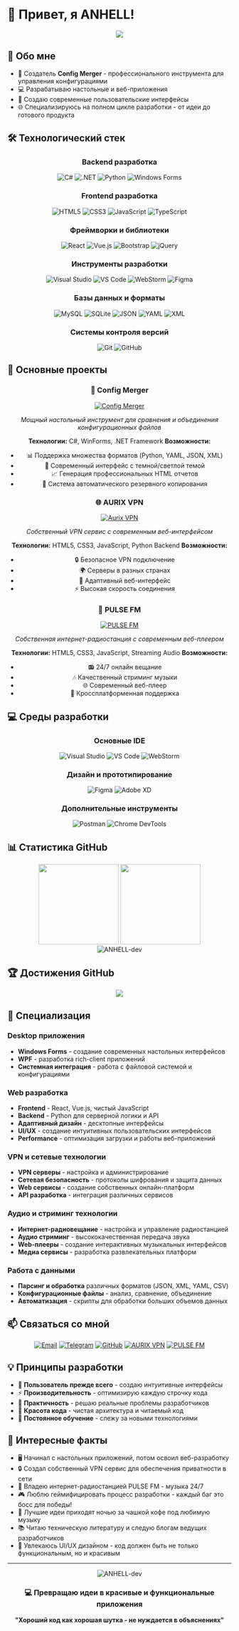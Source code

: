 # 👋 Привет, я ANHELL!

<div align="center">
  <img src="https://readme-typing-svg.herokuapp.com/?lines=Full+Stack+Разработчик;Desktop+%26+Web+Приложения;Создатель+VPN+сервисов;Владелец+радиостанции+PULSE+FM&font=Fira%20Code&center=true&width=500&height=45&color=f75c7e&vCenter=true&size=22">
</div>

## 🚀 Обо мне

- 🔧 Создатель **Config Merger** - профессионального инструмента для управления конфигурациями
- 💻 Разрабатываю настольные и веб-приложения
- 🎨 Создаю современные пользовательские интерфейсы
- 🌐 Специализируюсь на полном цикле разработки - от идеи до готового продукта

## 🛠️ Технологический стек

<div align="center">

### Backend разработка
![C#](https://img.shields.io/badge/C%23-239120?style=for-the-badge&logo=c-sharp&logoColor=white)
![.NET](https://img.shields.io/badge/.NET-5C2D91?style=for-the-badge&logo=.net&logoColor=white)
![Python](https://img.shields.io/badge/Python-3776AB?style=for-the-badge&logo=python&logoColor=white)
![Windows Forms](https://img.shields.io/badge/WinForms-0078D4?style=for-the-badge&logo=windows&logoColor=white)

### Frontend разработка
![HTML5](https://img.shields.io/badge/HTML5-E34F26?style=for-the-badge&logo=html5&logoColor=white)
![CSS3](https://img.shields.io/badge/CSS3-1572B6?style=for-the-badge&logo=css3&logoColor=white)
![JavaScript](https://img.shields.io/badge/JavaScript-F7DF1E?style=for-the-badge&logo=javascript&logoColor=black)
![TypeScript](https://img.shields.io/badge/TypeScript-007ACC?style=for-the-badge&logo=typescript&logoColor=white)

### Фреймворки и библиотеки
![React](https://img.shields.io/badge/React-20232A?style=for-the-badge&logo=react&logoColor=61DAFB)
![Vue.js](https://img.shields.io/badge/Vue.js-35495E?style=for-the-badge&logo=vue.js&logoColor=4FC08D)
![Bootstrap](https://img.shields.io/badge/Bootstrap-563D7C?style=for-the-badge&logo=bootstrap&logoColor=white)
![jQuery](https://img.shields.io/badge/jQuery-0769AD?style=for-the-badge&logo=jquery&logoColor=white)

### Инструменты разработки
![Visual Studio](https://img.shields.io/badge/Visual%20Studio-5C2D91.svg?style=for-the-badge&logo=visual-studio&logoColor=white)
![VS Code](https://img.shields.io/badge/VS%20Code-0078d7.svg?style=for-the-badge&logo=visual-studio-code&logoColor=white)
![WebStorm](https://img.shields.io/badge/WebStorm-000000?style=for-the-badge&logo=WebStorm&logoColor=white)
![Figma](https://img.shields.io/badge/Figma-F24E1E?style=for-the-badge&logo=figma&logoColor=white)

### Базы данных и форматы
![MySQL](https://img.shields.io/badge/MySQL-00000F?style=for-the-badge&logo=mysql&logoColor=white)
![SQLite](https://img.shields.io/badge/SQLite-07405E?style=for-the-badge&logo=sqlite&logoColor=white)
![JSON](https://img.shields.io/badge/JSON-000000?style=for-the-badge&logo=json&logoColor=white)
![YAML](https://img.shields.io/badge/YAML-CB171E?style=for-the-badge&logo=yaml&logoColor=white)
![XML](https://img.shields.io/badge/XML-FF6600?style=for-the-badge&logo=xml&logoColor=white)

### Системы контроля версий
![Git](https://img.shields.io/badge/Git-F05032?style=for-the-badge&logo=git&logoColor=white)
![GitHub](https://img.shields.io/badge/GitHub-100000?style=for-the-badge&logo=github&logoColor=white)

</div>

## 🎯 Основные проекты

<div align="center">

### 🔧 Config Merger
[![Config Merger](https://img.shields.io/badge/Config%20Merger-Desktop%20Tool-4CAF50?style=for-the-badge&logo=settings&logoColor=white)](https://github.com/ANHELL-dev/Config-Merger)

*Мощный настольный инструмент для сравнения и объединения конфигурационных файлов*

**Технологии:** C#, WinForms, .NET Framework
**Возможности:**
- 📊 Поддержка множества форматов (Python, YAML, JSON, XML)
- 🎨 Современный интерфейс с темной/светлой темой
- 📈 Генерация профессиональных HTML отчетов
- 💾 Система автоматического резервного копирования

### 🌐 AURIX VPN
[![Aurix VPN](https://img.shields.io/badge/Aurix%20VPN-Web%20Service-00D4AA?style=for-the-badge&logo=shield&logoColor=white)](https://aurixvpn.com)

*Собственный VPN сервис с современным веб-интерфейсом*

**Технологии:** HTML5, CSS3, JavaScript, Python Backend
**Возможности:**
- 🔒 Безопасное VPN подключение
- 🌍 Серверы в разных странах
- 📱 Адаптивный веб-интерфейс
- ⚡ Высокая скорость соединения

### 🎵 PULSE FM
[![PULSE FM](https://img.shields.io/badge/PULSE%20FM-Radio%20Station-FF1744?style=for-the-badge&logo=radio&logoColor=white)](https://pulsefm.ru)

*Собственная интернет-радиостанция с современным веб-плеером*

**Технологии:** HTML5, CSS3, JavaScript, Streaming Audio
**Возможности:**
- 📻 24/7 онлайн вещание
- 🎶 Качественный стриминг музыки
- 🌐 Современный веб-плеер
- 📱 Кроссплатформенная поддержка
  
</div>

## 💻 Среды разработки

<div align="center">

### Основные IDE
![Visual Studio](https://img.shields.io/badge/Visual%20Studio-для%20C%23%20и%20.NET-5C2D91?style=flat-square&logo=visual-studio&logoColor=white)
![VS Code](https://img.shields.io/badge/VS%20Code-для%20веб%20разработки-007ACC?style=flat-square&logo=visual-studio-code&logoColor=white)
![WebStorm](https://img.shields.io/badge/WebStorm-для%20JavaScript%20проектов-000000?style=flat-square&logo=webstorm&logoColor=white)

### Дизайн и прототипирование
![Figma](https://img.shields.io/badge/Figma-UI%2FUX%20дизайн-F24E1E?style=flat-square&logo=figma&logoColor=white)
![Adobe XD](https://img.shields.io/badge/Adobe%20XD-прототипирование-FF61F6?style=flat-square&logo=adobe-xd&logoColor=white)

### Дополнительные инструменты
![Postman](https://img.shields.io/badge/Postman-тестирование%20API-FF6C37?style=flat-square&logo=postman&logoColor=white)
![Chrome DevTools](https://img.shields.io/badge/Chrome%20DevTools-отладка-4285F4?style=flat-square&logo=google-chrome&logoColor=white)

</div>

## 📊 Статистика GitHub

<div align="center">
  <img height="180em" src="https://github-readme-stats.vercel.app/api?username=ANHELL-dev&show_icons=true&theme=radical&include_all_commits=true&count_private=true"/>
  <img height="180em" src="https://github-readme-stats.vercel.app/api/top-langs/?username=ANHELL-dev&layout=compact&langs_count=8&theme=radical"/>
</div>

<div align="center">
  <img src="https://github-readme-streak-stats.herokuapp.com/?user=ANHELL-dev&theme=radical" alt="ANHELL-dev" />
</div>

## 🏆 Достижения GitHub

<div align="center">
  <img src="https://github-profile-trophy.vercel.app/?username=ANHELL-dev&theme=radical&no-frame=false&no-bg=false&margin-w=4" />
</div>

## 🎨 Специализация

### Desktop приложения
- **Windows Forms** - создание современных настольных интерфейсов
- **WPF** - разработка rich-client приложений  
- **Системная интеграция** - работа с файловой системой и конфигурациями

### Web разработка
- **Frontend** - React, Vue.js, чистый JavaScript
- **Backend** - Python для серверной логики и API
- **Адаптивный дизайн** - десктопные интерфейсы
- **UI/UX** - создание интуитивных пользовательских интерфейсов
- **Performance** - оптимизация загрузки и работы веб-приложений

### VPN и сетевые технологии
- **VPN серверы** - настройка и администрирование
- **Сетевая безопасность** - протоколы шифрования и защита данных
- **Web сервисы** - создание собственных онлайн-платформ
- **API разработка** - интеграция различных сервисов

### Аудио и стриминг технологии
- **Интернет-радиовещание** - настройка и управление радиостанцией
- **Аудио стриминг** - высококачественная передача звука
- **Web-плееры** - создание интерактивных музыкальных интерфейсов
- **Медиа сервисы** - разработка развлекательных платформ

### Работа с данными
- **Парсинг и обработка** различных форматов (JSON, XML, YAML, CSV)
- **Конфигурационные файлы** - анализ, сравнение, объединение
- **Автоматизация** - скрипты для обработки больших объемов данных

## 📫 Связаться со мной

<div align="center">

[![Email](https://img.shields.io/badge/Email-D14836?style=for-the-badge&logo=gmail&logoColor=white)](mailto:anhell.corp@gmail.com)
[![Telegram](https://img.shields.io/badge/Telegram-2CA5E0?style=for-the-badge&logo=telegram&logoColor=white)](https://t.me/ANHEL_L)
[![GitHub](https://img.shields.io/badge/GitHub-100000?style=for-the-badge&logo=github&logoColor=white)](https://github.com/ANHELL-dev)
[![AURIX VPN](https://img.shields.io/badge/Aurix%20VPN-00D4AA?style=for-the-badge&logo=shield&logoColor=white)](https://aurixvpn.com)
[![PULSE FM](https://img.shields.io/badge/PULSE%20FM-FF1744?style=for-the-badge&logo=radio&logoColor=white)](https://pulsefm.ru)

</div>

## 💡 Принципы разработки

- 🎯 **Пользователь прежде всего** - создаю интуитивные интерфейсы
- ⚡ **Производительность** - оптимизирую каждую строчку кода
- 🔧 **Практичность** - решаю реальные проблемы разработчиков
- 🎨 **Красота кода** - чистая архитектура и читаемый код
- 🔄 **Постоянное обучение** - слежу за новыми технологиями

## 🌟 Интересные факты

- 🖥️ Начинал с настольных приложений, потом освоил веб-разработку
- 🔒 Создал собственный VPN сервис для обеспечения приватности в сети
- 🎵 Владею интернет-радиостанцией PULSE FM - музыка 24/7
- 🎮 Люблю геймифицировать процесс разработки - каждый баг это босс для победы!
- 🌙 Лучшие идеи приходят ночью за чашкой кофе под любимую музыку
- 📚 Читаю техническую литературу и следую блогам ведущих разработчиков
- 🎨 Увлекаюсь UI/UX дизайном - код должен быть не только функциональным, но и красивым

---

<div align="center">
  <img src="https://komarev.com/ghpvc/?username=ANHELL-dev&label=Просмотры%20профиля&color=0e75b6&style=flat" alt="ANHELL-dev" />
  
  ### 💻 Превращаю идеи в красивые и функциональные приложения
  
  **"Хороший код как хорошая шутка - не нуждается в объяснениях"** 
</div>
